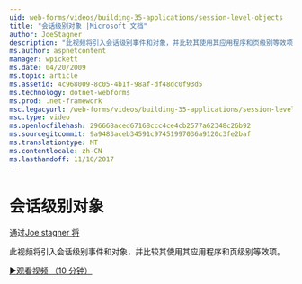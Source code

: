 ```yaml
---
uid: web-forms/videos/building-35-applications/session-level-objects
title: "会话级别对象 |Microsoft 文档"
author: JoeStagner
description: "此视频将引入会话级别事件和对象，并比较其使用其应用程序和页级别等效项。"
ms.author: aspnetcontent
manager: wpickett
ms.date: 04/20/2009
ms.topic: article
ms.assetid: 4c968009-8c05-4b1f-98af-df48dc0f93d5
ms.technology: dotnet-webforms
ms.prod: .net-framework
msc.legacyurl: /web-forms/videos/building-35-applications/session-level-objects
msc.type: video
ms.openlocfilehash: 296668aced67168ccc4ce4cb2577a62348c26b92
ms.sourcegitcommit: 9a9483aceb34591c97451997036a9120c3fe2baf
ms.translationtype: MT
ms.contentlocale: zh-CN
ms.lasthandoff: 11/10/2017
---
```

<a name="session-level-objects"></a>会话级别对象
====================
通过[Joe stagner 将](https://github.com/JoeStagner)

此视频将引入会话级别事件和对象，并比较其使用其应用程序和页级别等效项。

[&#9654;观看视频 （10 分钟）](https://channel9.msdn.com/Blogs/ASP-NET-Site-Videos/session-level-objects)
